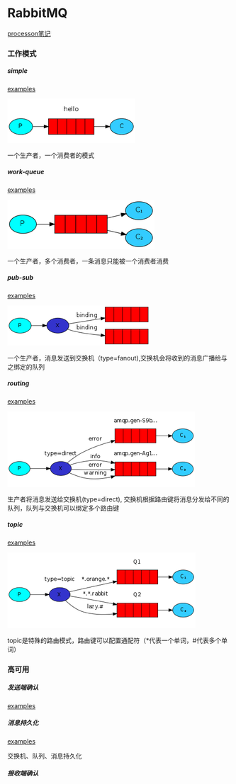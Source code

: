 # RabbitMQ

[processon笔记](https://www.processon.com/view/link/62d603317d9c0858545891ae)

### 工作模式

##### simple

[examples](https://github.com/liu149/rabbitmq-examples/tree/main/src/main/java/com/example/rabbitmq/simple)

![simple](https://github.com/liu149/rabbitmq-examples/blob/main/src/main/resources/static/simple.png?raw=true)



一个生产者，一个消费者的模式


##### work-queue

[examples](https://github.com/liu149/rabbitmq-examples/tree/main/src/main/java/com/example/rabbitmq/workQueue)

![workqueue](https://github.com/liu149/rabbitmq-examples/blob/main/src/main/resources/static/work-queue.png?raw=true)

一个生产者，多个消费者，一条消息只能被一个消费者消费



##### pub-sub

[examples](https://github.com/liu149/rabbitmq-examples/tree/main/src/main/java/com/example/rabbitmq/pubSub)

![pubSub](https://github.com/liu149/rabbitmq-examples/blob/main/src/main/resources/static/pub-sub.png?raw=true)

一个生产者，消息发送到交换机（type=fanout),交换机会将收到的消息广播给与之绑定的队列



##### routing

[examples](https://github.com/liu149/rabbitmq-examples/tree/main/src/main/java/com/example/rabbitmq/routing)

![routing](https://github.com/liu149/rabbitmq-examples/blob/main/src/main/resources/static/routing.png?raw=true)

生产者将消息发送给交换机(type=direct), 交换机根据路由键将消息分发给不同的队列，队列与交换机可以绑定多个路由键



##### topic

[examples](https://github.com/liu149/rabbitmq-examples/tree/main/src/main/java/com/example/rabbitmq/topic)

![topic](https://github.com/liu149/rabbitmq-examples/blob/main/src/main/resources/static/topic.png?raw=true)

topic是特殊的路由模式，路由键可以配置通配符（*代表一个单词，#代表多个单词）





### 高可用

##### 发送端确认

[examples](https://github.com/liu149/rabbitmq-examples/blob/main/src/main/java/com/example/rabbitmq/confirm/Publisher.java)



##### 消息持久化

[examples](https://github.com/liu149/rabbitmq-examples/tree/main/src/main/java/com/example/rabbitmq/durable)

交换机、队列、消息持久化



##### 接收端确认















